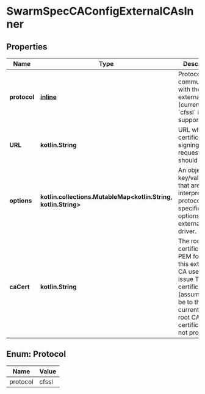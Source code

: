 
# SwarmSpecCAConfigExternalCAsInner

## Properties
Name | Type | Description | Notes
------------ | ------------- | ------------- | -------------
**protocol** | [**inline**](#Protocol) | Protocol for communication with the external CA (currently only &#x60;cfssl&#x60; is supported).  |  [optional]
**URL** | **kotlin.String** | URL where certificate signing requests should be sent.  |  [optional]
**options** | **kotlin.collections.MutableMap&lt;kotlin.String, kotlin.String&gt;** | An object with key/value pairs that are interpreted as protocol-specific options for the external CA driver.  |  [optional]
**caCert** | **kotlin.String** | The root CA certificate (in PEM format) this external CA uses to issue TLS certificates (assumed to be to the current swarm root CA certificate if not provided).  |  [optional]


<a id="Protocol"></a>
## Enum: Protocol
Name | Value
---- | -----
protocol | cfssl



